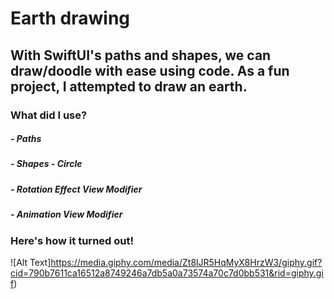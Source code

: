 # Earth drawing

## With SwiftUI's paths and shapes, we can draw/doodle with ease using code. As a fun project, I attempted to draw an earth. 

### What did I use? 

##### - Paths
##### - Shapes - Circle
##### - Rotation Effect View Modifier 
##### - Animation View Modifier

### Here's how it turned out! 

![Alt Text]https://media.giphy.com/media/Zt8lJR5HqMyX8HrzW3/giphy.gif?cid=790b7611ca16512a8749246a7db5a0a73574a70c7d0bb531&rid=giphy.gif)
